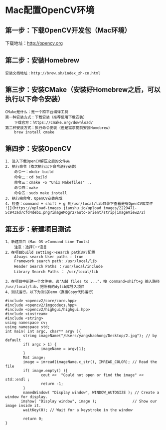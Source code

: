 # Mac配置OpenCV环境
## 第一步：下载OpenCV开发包（Mac环境）
下载地址：http://opencv.org
## 第二步：安装Homebrew
    安装文档地址：http://brew.sh/index_zh-cn.html
    
## 第三步：安装CMake（安装好Homebrew之后，可以执行以下命令安装）
    CMake是什么：是一个跨平台编译工具
    第一种安装方式：下载安装（推荐使用下载安装）
        下载官方：https://cmake.org/download/
    第二种安装方式：执行命令安装（但是需求提前安装Homebrew）
        brew install cmake
## 第四步：安装OpenCV
    1. 进入下载OpenCV解压之后的文件夹
    2. 执行命令（依次执行以下命令进行安装）
        命令一：mkdir build
        命令二：cd build
        命令三：cmake -G "Unix Makefiles" ..
        命令四：make
        命令五：sudo make install
    3. 执行完命令，OpenCV安装完成
    4. 检查：command + shift + g 到/usr/local/lib目录下查看是有OpenCV库文件
    ![](https://upload-images.jianshu.io/upload_images/2229471-5c943ad7cfd4deb1.png?imageMogr2/auto-orient/strip|imageView2/2)

## 第五步：新建项目测试
    1、新建项目（Mac OS->Command Line Tools）
        注意：选择C++语言
    2、在项目build setting->search path进行配置
        Always search User paths : true
        Framework search path: /usr/local/lib
        Header Search Paths ：/usr/local/include
        Library Search Paths ： /usr/local/lib
    
    3、在项目中新建一个文件夹，选"Add files to ..."，按 command+shift+g 输入路径 /usr/local/lib，把所有的dylib库导入项目
    4、测试运行，以下为测试Demo（直接Copy代码运行）
    
    #include <opencv2/core/core.hpp>
    #include <opencv2/imgcodecs.hpp>
    #include <opencv2/highgui/highgui.hpp>
    #include <iostream>
    #include <string>
    using namespace cv;
    using namespace std;
    int main( int argc, char** argv ){
            string imageName("/Users/yangshaohong/Desktop/2.jpg"); // by default
            if( argc > 1) {
                    imageName = argv[1];
            }
            Mat image;
            image = imread(imageName.c_str(), IMREAD_COLOR); // Read the file
            if( image.empty() ){
                    cout <<  "Could not open or find the image" << std::endl ;
                    return -1;
            }
            namedWindow( "Display window", WINDOW_AUTOSIZE ); // Create a window for display.
           imshow( "Display window", image );                // Show our image inside it.
            waitKey(0); // Wait for a keystroke in the window
    
            return 0;
    }

